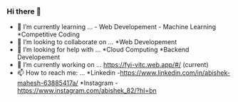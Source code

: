 ### Hi there 👋





- 🌱 I’m currently learning ...
      - Web Developement
      - Machine Learning
      *Competitive Coding
- 👯 I’m looking to collaborate on ...
      *Web Developement
- 🤔 I’m looking for help with ...
      *Cloud Computing
      *Backend Developement
- 🔭 I’m currently working on ...
      https://fyi-vitc.web.app/#/ (current)
- 📫 How to reach me: ...
       *Linkedin  -https://www.linkedin.com/in/abishek-mahesh-63885417a/
       *Instagram -https://www.instagram.com/abishek_82/?hl=bn

